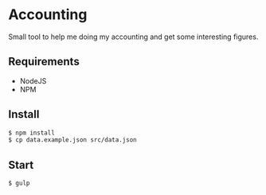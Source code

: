 # Accounting

Small tool to help me doing my accounting and get some interesting figures.


## Requirements

- NodeJS
- NPM


## Install

```bash
$ npm install
$ cp data.example.json src/data.json
```


## Start

```bash
$ gulp
```
